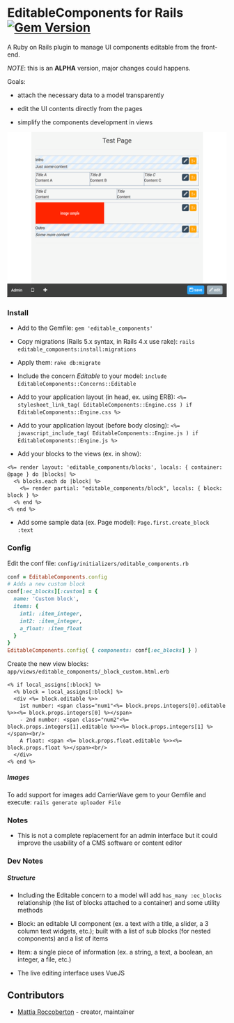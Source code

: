 # EditableComponents for Rails [![Gem Version](https://badge.fury.io/rb/editable_components.svg)](https://badge.fury.io/rb/editable_components)

A Ruby on Rails plugin to manage UI components editable from the front-end.

_NOTE_: this is an **ALPHA** version, major changes could happens.

Goals:

- attach the necessary data to a model transparently

- edit the UI contents directly from the pages

- simplify the components development in views

![preview](preview.png)

### Install

- Add to the Gemfile: `gem 'editable_components'`

- Copy migrations (Rails 5.x syntax, in Rails 4.x use rake): `rails editable_components:install:migrations`

- Apply them: `rake db:migrate`

- Include the concern *Editable* to your model: `include EditableComponents::Concerns::Editable`

- Add to your application layout (in head, ex. using ERB): `<%= stylesheet_link_tag( EditableComponents::Engine.css ) if EditableComponents::Engine.css %>`

- Add to your application layout (before body closing): `<%= javascript_include_tag( EditableComponents::Engine.js ) if EditableComponents::Engine.js %>`

- Add your blocks to the views (ex. in show):
```erb
<%= render layout: 'editable_components/blocks', locals: { container: @page } do |blocks| %>
  <% blocks.each do |block| %>
    <%= render partial: "editable_components/block", locals: { block: block } %>
  <% end %>
<% end %>
```

- Add some sample data (ex. Page model): `Page.first.create_block :text`

### Config

Edit the conf file: `config/initializers/editable_components.rb`

```ruby
conf = EditableComponents.config
# Adds a new custom block
conf[:ec_blocks][:custom] = {
  name: 'Custom block',
  items: {
    int1: :item_integer,
    int2: :item_integer,
    a_float: :item_float
  }
}
EditableComponents.config( { components: conf[:ec_blocks] } )
```

Create the new view blocks: `app/views/editable_components/_block_custom.html.erb`

```erb
<% if local_assigns[:block] %>
  <% block = local_assigns[:block] %>
  <div <%= block.editable %>>
    1st number: <span class="num1"<%= block.props.integers[0].editable %>><%= block.props.integers[0] %></span>
    - 2nd number: <span class="num2"<%= block.props.integers[1].editable %>><%= block.props.integers[1] %></span><br/>
    A float: <span <%= block.props.float.editable %>><%= block.props.float %></span><br/>
  </div>
<% end %>
```

##### Images

To add support for images add CarrierWave gem to your Gemfile and execute: `rails generate uploader File`

### Notes

- This is not a complete replacement for an admin interface but it could improve the usability of a CMS software or content editor

### Dev Notes

##### Structure

- Including the Editable concern to a model will add `has_many :ec_blocks` relationship (the list of blocks attached to a container) and some utility methods

- Block: an editable UI component (ex. a text with a title, a slider, a 3 column text widgets, etc.); built with a list of sub blocks (for nested components) and a list of items

- Item: a single piece of information (ex. a string, a text, a boolean, an integer, a file, etc.)

- The live editing interface uses VueJS

## Contributors

- [Mattia Roccoberton](http://blocknot.es) - creator, maintainer
